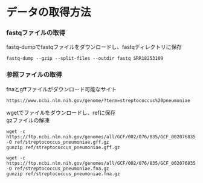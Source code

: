 # データの取得方法  

### fastqファイルの取得
fastq-dumpでfastqファイルをダウンロードし、fastqディレクトリに保存
```
fastq-dump --gzip --split-files --outdir fastq SRR18253109
```

### 参照ファイルの取得  
fnaとgffファイルがダウンロード可能なサイト
```
https://www.ncbi.nlm.nih.gov/genome/?term=streptococcus%20pneumoniae
```

wgetでファイルをダウンロードし、refに保存  
gzファイルの解凍
```
wget -c https://ftp.ncbi.nlm.nih.gov/genomes/all/GCF/002/076/835/GCF_002076835.1_ASM207683v1/GCF_002076835.1_ASM207683v1_genomic.gff.gz -O ref/streptococcus_pneumoniae.gff.gz
gunzip ref/streptococcus_pneumoniae.gff.gz
```
```
wget -c https://ftp.ncbi.nlm.nih.gov/genomes/all/GCF/002/076/835/GCF_002076835.1_ASM207683v1/GCF_002076835.1_ASM207683v1_genomic.fna.gz -O ref/streptococcus_pneumoniae.fna.gz
gunzip ref/streptococcus_pneumoniae.fna.gz
```

